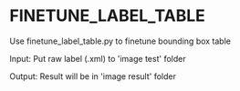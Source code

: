 ﻿# FINETUNE_LABEL_TABLE
Use finetune_label_table.py to finetune bounding box table

Input: Put raw label (.xml) to 'image test' folder

Output: Result will be in 'image result' folder
